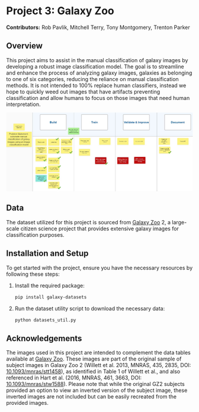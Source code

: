 # Project 3: Galaxy Zoo
**Contributors:** Rob Pavlik, Mitchell Terry, Tony Montgomery, Trenton Parker

## Overview
This project aims to assist in the manual classification of galaxy images by developing a robust image classification model. The goal is to streamline and enhance the process of analyzing galaxy images, galaxies as belonging to one of six categories, reducing the reliance on manual classification methods. It is not intended to 100% replace human classifiers, instead we hope to quickly weed out images that have artifacts preventing classification and allow humans to focus on those images that need human interpretation.

![Galaxy Image Classification](./Resources/Project_3_Tasks.JPG)

## Data
The dataset utilized for this project is sourced from [Galaxy Zoo](https://data.galaxyzoo.org/) 2, a large-scale citizen science project that provides extensive galaxy images for classification purposes.

## Installation and Setup
To get started with the project, ensure you have the necessary resources by following these steps:

1. Install the required package:
    ```sh
    pip install galaxy-datasets
    ```

2. Run the dataset utility script to download the necessary data:
    ```sh
    python datasets_util.py
    ```

## Acknowledgements
The images used in this project are intended to complement the data tables available at [Galaxy Zoo](https://data.galaxyzoo.org/). These images are part of the original sample of subject images in Galaxy Zoo 2 (Willett et al. 2013, MNRAS, 435, 2835, DOI: [10.1093/mnras/stt1458](https://doi.org/10.1093/mnras/stt1458)), as identified in Table 1 of Willett et al., and also referenced in Hart et al. (2016, MNRAS, 461, 3663, DOI: [10.1093/mnras/stw1588](https://doi.org/10.1093/mnras/stw1588)). Please note that while the original GZ2 subjects provided an option to view an inverted version of the subject image, these inverted images are not included but can be easily recreated from the provided images.
